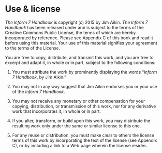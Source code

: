 # Use & license

_The Inform 7 Handbook_ is copyright (c) 2015 by Jim Aikin. _The Inform 7 Handbook_ has been released under and is subject to the terms of the Creative Commons Public License, the terms of which are hereby incorporated by reference. Please see Appendix C of this book and read it before using this material. Your use of this material signifies your agreement to the terms of the License.

You are free to copy, distribute, and transmit this work, and you are free to excerpt and adapt it, in whole or in part, subject to the following conditions:

1) You must attribute the work by prominently displaying the words “_Inform 7 Handbook_, by Jim Aikin.”

2) You may not in any way suggest that Jim Aikin endorses you or your use of the _Inform 7 Handbook_.

3) You may not receive any monetary or other compensation for your copying, distribution, or transmission of this work, nor for any derivative work that incorporates it, in whole or in part.

4) If you alter, transform, or build upon this work, you may distribute the resulting work only under the same or similar license to this one.

5) For any reuse or distribution, you must make clear to others the license terms of this work by incorporating the text of the license (see Appendix C), or by including a link to a Web page wherein the license resides.
